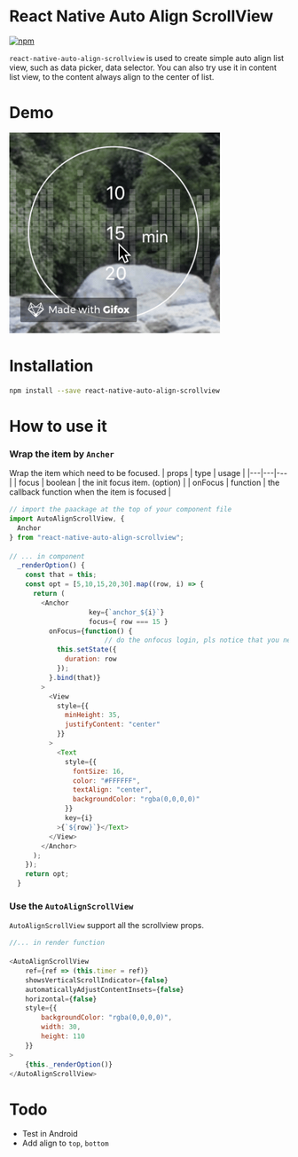 React Native Auto Align ScrollView
====

[![npm](https://img.shields.io/npm/v/react-native-auto-align-scrollview.svg?style=flat-square)](https://www.npmjs.com/package/react-native-auto-align-scrollview)


`react-native-auto-align-scrollview` is used to create simple auto align list view, such as data picker,  data selector. You can also try use it in content list view, to the content always align to the center of list.

# Demo
![2018-04-18 23.31.17](https://github.com/yanqiw/react-native-auto-align-scrollview/blob/master/docs/2018-04-18%2023.31.17.gif?raw=true)
# Installation
```bash
npm install --save react-native-auto-align-scrollview
```

# How to use it

### Wrap the item by `Ancher`

Wrap the item which need to be focused.
|  props | type | usage |
|---|---|---|
|  focus | boolean | the init focus item. (option) |
|  onFocus | function | the callback function when the item is focused |

```javascript
// import the paackage at the top of your component file
import AutoAlignScrollView, {
  Anchor
} from "react-native-auto-align-scrollview";

// ... in component
  _renderOption() {
    const that = this;
    const opt = [5,10,15,20,30].map((row, i) => {
      return (
        <Anchor
					key={`anchor_${i}`}
					focus={ row === 15 }
          onFocus={function() {
						// do the onfocus login, pls notice that you need to handle the index by yourself. such as below:
            this.setState({
              duration: row
            });
          }.bind(that)}
        >
          <View
            style={{
              minHeight: 35,
              justifyContent: "center"
            }}
          >
            <Text
              style={{
                fontSize: 16,
                color: "#FFFFFF",
                textAlign: "center",
                backgroundColor: "rgba(0,0,0,0)"
              }}
              key={i}
            >{`${row}`}</Text>
          </View>
        </Anchor>
      );
    });
    return opt;
  }
```

### Use the `AutoAlignScrollView`

`AutoAlignScrollView` support all the scrollview props.

```javascript
//... in render function

<AutoAlignScrollView
	ref={ref => (this.timer = ref)}
	showsVerticalScrollIndicator={false}
	automaticallyAdjustContentInsets={false}
	horizontal={false}
	style={{
		backgroundColor: "rgba(0,0,0,0)",
		width: 30,
		height: 110
	}}
>
	{this._renderOption()}
</AutoAlignScrollView>
```

# Todo
- Test in Android
- Add align to `top`, `bottom`

